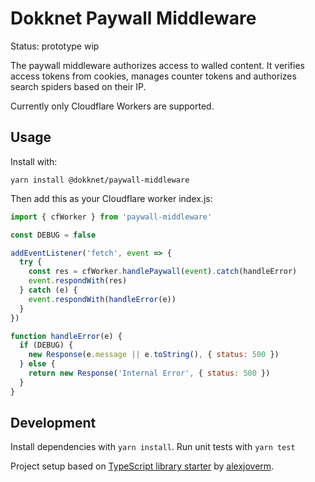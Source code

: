 # Dokknet Paywall Middleware

Status: prototype wip

The paywall middleware authorizes access to walled content. It verifies access tokens from
cookies, manages counter tokens and authorizes search spiders based on their IP.

Currently only Cloudflare Workers are supported.

## Usage

Install with:

`yarn install @dokknet/paywall-middleware`

Then add this as your Cloudflare worker index.js:

```javascript
import { cfWorker } from 'paywall-middleware'

const DEBUG = false

addEventListener('fetch', event => {
  try {
    const res = cfWorker.handlePaywall(event).catch(handleError)
    event.respondWith(res)
  } catch (e) {
    event.respondWith(handleError(e))
  }
})

function handleError(e) {
  if (DEBUG) {
    new Response(e.message || e.toString(), { status: 500 })
  } else {
    return new Response('Internal Error', { status: 500 })
  }
}
```

## Development

Install dependencies with `yarn install`.
Run unit tests with `yarn test`

Project setup based on [TypeScript library starter](https://github.com/alexjoverm/typescript-library-starter) by [alexjoverm](https://github.com/alexjoverm).
